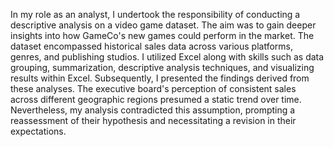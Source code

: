In my role as an analyst, I undertook the responsibility of conducting a descriptive analysis on a video game dataset. The aim was to gain deeper insights into how GameCo's new games could perform in the market. The dataset encompassed historical sales data across various platforms, genres, and publishing studios. I utilized Excel along with skills such as data grouping, summarization, descriptive analysis techniques, and visualizing results within Excel. Subsequently, I presented the findings derived from these analyses.
The executive board's perception of consistent sales across different geographic regions presumed a static trend over time. Nevertheless, my analysis contradicted this assumption, prompting a reassessment of their hypothesis and necessitating a revision in their expectations.
